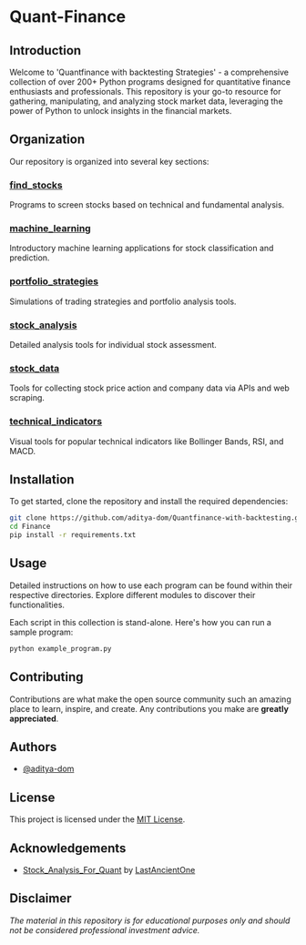 # Quant-Finance 

## Introduction
Welcome to 'Quantfinance with backtesting Strategies' - a comprehensive collection of over 200+ Python programs designed for quantitative finance enthusiasts and professionals. This repository is your go-to resource for gathering, manipulating, and analyzing stock market data, leveraging the power of Python to unlock insights in the financial markets.

## Organization
Our repository is organized into several key sections:

### [find_stocks](/find_stocks)
Programs to screen stocks based on technical and fundamental analysis.

### [machine_learning](/machine_learning)
Introductory machine learning applications for stock classification and prediction.

### [portfolio_strategies](/portfolio_strategies)
Simulations of trading strategies and portfolio analysis tools.

### [stock_analysis](/stock_analysis)
Detailed analysis tools for individual stock assessment.

### [stock_data](/stock_data)
Tools for collecting stock price action and company data via APIs and web scraping.

### [technical_indicators](/technical_indicators)
Visual tools for popular technical indicators like Bollinger Bands, RSI, and MACD.

## Installation
To get started, clone the repository and install the required dependencies:

```bash
git clone https://github.com/aditya-dom/Quantfinance-with-backtesting.git
cd Finance
pip install -r requirements.txt
```

## Usage
Detailed instructions on how to use each program can be found within their respective directories. Explore different modules to discover their functionalities.

Each script in this collection is stand-alone. Here's how you can run a sample program:

```bash
python example_program.py
```

## Contributing
Contributions are what make the open source community such an amazing place to learn, inspire, and create. Any contributions you make are **greatly appreciated**.

## Authors
- [@aditya-dom](https://www.github.com/aditya-dom)

## License
This project is licensed under the [MIT License](LICENSE).

## Acknowledgements
- [Stock_Analysis_For_Quant](https://github.com/LastAncientOne/Stock_Analysis_For_Quant/tree/master/Python_Stock/Technical_Indicators) by [LastAncientOne](https://github.com/LastAncientOne)

## Disclaimer
*The material in this repository is for educational purposes only and should not be considered professional investment advice.*
